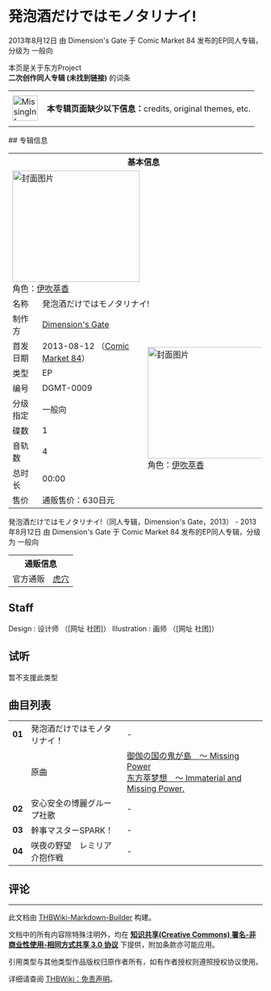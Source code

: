 # 発泡酒だけではモノタリナイ!

<!-- source html: G:\repos\THBWiki-Markdown-Builder\THBWikiMarkdown\Temp\main\7\76\ns0%3A%E7%99%BA%E6%B3%A1%E9%85%92%E3%81%A0%E3%81%91%E3%81%A7%E3%81%AF%E3%83%A2%E3%83%8E%E3%82%BF%E3%83%AA%E3%83%8A%E3%82%A4%21.html -->

2013年8月12日 由 Dimension's Gate 于 Comic Market 84 发布的EP同人专辑，分级为 一般向

本页是关于东方Project  
 **二次创作同人专辑 (未找到链接)** 的词条
<center>

<table>
<tbody><tr>
<td class="mbox-image"><div style="width: 52px;">
  <a href="./文件-MissingInformation.svg.md" class="image"><img alt="MissingInformation.svg" src="https://upload.thwiki.cc/thumb/8/85/MissingInformation.svg/50px-MissingInformation.svg.png" decoding="async" loading="lazy" width="50" height="50" srcset="https://upload.thwiki.cc/thumb/8/85/MissingInformation.svg/75px-MissingInformation.svg.png 1.5x, https://upload.thwiki.cc/thumb/8/85/MissingInformation.svg/100px-MissingInformation.svg.png 2x" data-file-width="500" data-file-height="500"></a></div></td>
<td class="mbox-text" style=""><br><b>本专辑页面缺少以下信息：</b>credits, original themes, etc.<br><br></td>
</tr>
</tbody></table>


</center>
## 专辑信息

<table><tbody><tr><th colspan="3">基本信息</th></tr><tr><td class="cover-artwork-mobile" colspan="2"><a href="./文件-発泡酒だけではモノタリナイ!封面.jpg.md" class="image" title="封面图片"><img alt="封面图片" src="https://upload.thwiki.cc/thumb/2/26/%E7%99%BA%E6%B3%A1%E9%85%92%E3%81%A0%E3%81%91%E3%81%A7%E3%81%AF%E3%83%A2%E3%83%8E%E3%82%BF%E3%83%AA%E3%83%8A%E3%82%A4%21%E5%B0%81%E9%9D%A2.jpg/252px-%E7%99%BA%E6%B3%A1%E9%85%92%E3%81%A0%E3%81%91%E3%81%A7%E3%81%AF%E3%83%A2%E3%83%8E%E3%82%BF%E3%83%AA%E3%83%8A%E3%82%A4%21%E5%B0%81%E9%9D%A2.jpg" decoding="async" loading="lazy" width="252" height="221" srcset="https://upload.thwiki.cc/thumb/2/26/%E7%99%BA%E6%B3%A1%E9%85%92%E3%81%A0%E3%81%91%E3%81%A7%E3%81%AF%E3%83%A2%E3%83%8E%E3%82%BF%E3%83%AA%E3%83%8A%E3%82%A4%21%E5%B0%81%E9%9D%A2.jpg/378px-%E7%99%BA%E6%B3%A1%E9%85%92%E3%81%A0%E3%81%91%E3%81%A7%E3%81%AF%E3%83%A2%E3%83%8E%E3%82%BF%E3%83%AA%E3%83%8A%E3%82%A4%21%E5%B0%81%E9%9D%A2.jpg 1.5x, https://upload.thwiki.cc/thumb/2/26/%E7%99%BA%E6%B3%A1%E9%85%92%E3%81%A0%E3%81%91%E3%81%A7%E3%81%AF%E3%83%A2%E3%83%8E%E3%82%BF%E3%83%AA%E3%83%8A%E3%82%A4%21%E5%B0%81%E9%9D%A2.jpg/504px-%E7%99%BA%E6%B3%A1%E9%85%92%E3%81%A0%E3%81%91%E3%81%A7%E3%81%AF%E3%83%A2%E3%83%8E%E3%82%BF%E3%83%AA%E3%83%8A%E3%82%A4%21%E5%B0%81%E9%9D%A2.jpg 2x" data-file-width="600" data-file-height="526"></a><div class="cover-char">角色：<a href="./伊吹萃香.md" title="伊吹萃香">伊吹萃香</a></div></td>
</tr><tr><td class="label">名称</td><td colspan="2"> 発泡酒だけではモノタリナイ! </td></tr><tr><td class="label">制作方</td><td><a href="./Dimension's_Gate.md" title="Dimension&#39;s Gate">Dimension's Gate</a></td><td class="cover-artwork" rowspan="9" style="min-width:252px;"><a href="./文件-発泡酒だけではモノタリナイ!封面.jpg.md" class="image" title="封面图片"><img alt="封面图片" src="https://upload.thwiki.cc/thumb/2/26/%E7%99%BA%E6%B3%A1%E9%85%92%E3%81%A0%E3%81%91%E3%81%A7%E3%81%AF%E3%83%A2%E3%83%8E%E3%82%BF%E3%83%AA%E3%83%8A%E3%82%A4%21%E5%B0%81%E9%9D%A2.jpg/252px-%E7%99%BA%E6%B3%A1%E9%85%92%E3%81%A0%E3%81%91%E3%81%A7%E3%81%AF%E3%83%A2%E3%83%8E%E3%82%BF%E3%83%AA%E3%83%8A%E3%82%A4%21%E5%B0%81%E9%9D%A2.jpg" decoding="async" loading="lazy" width="252" height="221" srcset="https://upload.thwiki.cc/thumb/2/26/%E7%99%BA%E6%B3%A1%E9%85%92%E3%81%A0%E3%81%91%E3%81%A7%E3%81%AF%E3%83%A2%E3%83%8E%E3%82%BF%E3%83%AA%E3%83%8A%E3%82%A4%21%E5%B0%81%E9%9D%A2.jpg/378px-%E7%99%BA%E6%B3%A1%E9%85%92%E3%81%A0%E3%81%91%E3%81%A7%E3%81%AF%E3%83%A2%E3%83%8E%E3%82%BF%E3%83%AA%E3%83%8A%E3%82%A4%21%E5%B0%81%E9%9D%A2.jpg 1.5x, https://upload.thwiki.cc/thumb/2/26/%E7%99%BA%E6%B3%A1%E9%85%92%E3%81%A0%E3%81%91%E3%81%A7%E3%81%AF%E3%83%A2%E3%83%8E%E3%82%BF%E3%83%AA%E3%83%8A%E3%82%A4%21%E5%B0%81%E9%9D%A2.jpg/504px-%E7%99%BA%E6%B3%A1%E9%85%92%E3%81%A0%E3%81%91%E3%81%A7%E3%81%AF%E3%83%A2%E3%83%8E%E3%82%BF%E3%83%AA%E3%83%8A%E3%82%A4%21%E5%B0%81%E9%9D%A2.jpg 2x" data-file-width="600" data-file-height="526"></a><div class="cover-char">角色：<a href="./伊吹萃香.md" title="伊吹萃香">伊吹萃香</a></div></td>
</tr><tr><td class="label">首发日期</td><td>2013-08-12&#160;（<a href="/展会作品列表?e=Comic+Market%2384">Comic Market 84</a>）</td></tr><tr><td class="label">类型</td><td>EP</td></tr><tr><td class="label">编号</td><td>DGMT-0009</td></tr><tr><td class="label">分级指定</td><td>一般向</td></tr><tr><td class="label">碟数</td><td>1</td></tr><tr><td class="label">音轨数</td><td>4</td></tr><tr><td class="label">总时长</td><td>00:00</td></tr><tr><td class="label">售价</td><td>通贩售价：630日元</td></tr></tbody></table>

発泡酒だけではモノタリナイ!（同人专辑，Dimension's Gate，2013） - 2013年8月12日 由 Dimension's Gate 于 Comic Market 84 发布的EP同人专辑，分级为 一般向

<table><tbody><tr><th colspan="3">通贩信息</th></tr><tr><td class="label">官方通贩</td><td colspan="2"><a rel="nofollow" class="external text" href="https://ec.toranoana.jp/tora_r/ec/item/040030147377">虎穴</a></td></tr></tbody></table>


## Staff
Design
: 设计师 （[网址 社团]）
Illustration
: 画师 （[网址 社团]）

## 试听
  
暂不支援此类型
  

## 曲目列表

<table><tbody><tr><td id="1" class="info"><b>01</b></td><td id="発泡酒だけではモノタリナイ！" colspan="2" class="title">発泡酒だけではモノタリナイ！<span class="thcsearchlinks"><a rel="nofollow" class="external text" href="https://cd.thwiki.cc?ogmusic=御伽の国の鬼が島　～ Missing Power&amp;fromwiki=発泡酒だけではモノタリナイ!"><span title="搜索相似同人曲"></span></a></span></td><td class="time">-</td></tr><tr><td class="left"></td><td class="label">原曲</td><td class="text" colspan="2"><span class="thcsearchlinks"><a rel="nofollow" class="external text" href="https://cd.thwiki.cc?ogmusic=御伽の国の鬼が島　～ Missing Power&amp;fromwiki=発泡酒だけではモノタリナイ!"><span></span></a></span><div class="ogmusic"><a href="/%E5%BE%A1%E4%BC%BD%E3%81%AE%E5%9B%BD%E3%81%AE%E9%AC%BC%E3%81%8C%E5%B3%B6_%EF%BD%9E_Missing_Power" class="mw-redirect" title="御伽の国の鬼が島 ～ Missing Power">御伽の国の鬼が島　～ Missing Power</a></div><div class="source"><a href="/%E4%B8%9C%E6%96%B9%E8%90%83%E6%A2%A6%E6%83%B3_%EF%BD%9E_Immaterial_and_Missing_Power." class="mw-redirect" title="东方萃梦想 ～ Immaterial and Missing Power.">东方萃梦想　～ Immaterial and Missing Power.</a></div></td></tr>
<tr><td id="2" class="info"><b>02</b></td><td id="安心安全の博麗グループ社歌" colspan="2" class="title">安心安全の博麗グループ社歌<span class="thcsearchlinks"><a rel="nofollow" class="external text" href="https://cd.thwiki.cc?&amp;fromwiki=発泡酒だけではモノタリナイ!"><span title="搜索相似同人曲"></span></a></span></td><td class="time">-</td></tr>
<tr><td id="3" class="info"><b>03</b></td><td id="幹事マスターSPARK！" colspan="2" class="title">幹事マスターSPARK！<span class="thcsearchlinks"><a rel="nofollow" class="external text" href="https://cd.thwiki.cc?&amp;fromwiki=発泡酒だけではモノタリナイ!"><span title="搜索相似同人曲"></span></a></span></td><td class="time">-</td></tr>
<tr><td id="4" class="info"><b>04</b></td><td id="咲夜の野望_レミリア介抱作戦" colspan="2" class="title">咲夜の野望　レミリア介抱作戦<span class="thcsearchlinks"><a rel="nofollow" class="external text" href="https://cd.thwiki.cc?&amp;fromwiki=発泡酒だけではモノタリナイ!"><span title="搜索相似同人曲"></span></a></span></td><td class="time">-</td></tr></tbody></table>


## 评论




---

此文档由 [THBWiki-Markdown-Builder](https://github.com/Delsin-Yu/THBWiki-Markdown-Builder) 构建。

文档中的所有内容除特殊注明外，均在 [**知识共享(Creative Commons) 署名-非商业性使用-相同方式共享 3.0 协议**](https://creativecommons.org/licenses/by-sa/3.0/deed.zh-hans) 下提供，附加条款亦可能应用。

引用类型与其他类型作品版权归原作者所有，如有作者授权则遵照授权协议使用。

详细请查阅 [THBWiki：免责声明](https://thbwiki.cc/THBWiki:%E5%85%8D%E8%B4%A3%E5%A3%B0%E6%98%8E)。

